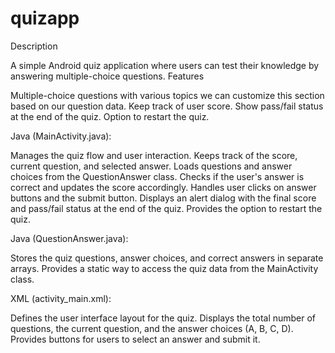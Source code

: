 # quizapp
Description

A simple Android quiz application where users can test their knowledge by answering multiple-choice questions.
Features

Multiple-choice questions with various topics we can customize this section based on our question data.
Keep track of user score.
Show pass/fail status at the end of the quiz.
Option to restart the quiz.

Java (MainActivity.java):

Manages the quiz flow and user interaction.
Keeps track of the score, current question, and selected answer.
Loads questions and answer choices from the QuestionAnswer class.
Checks if the user's answer is correct and updates the score accordingly.
Handles user clicks on answer buttons and the submit button.
Displays an alert dialog with the final score and pass/fail status at the end of the quiz.
Provides the option to restart the quiz.

Java (QuestionAnswer.java):

Stores the quiz questions, answer choices, and correct answers in separate arrays.
Provides a static way to access the quiz data from the MainActivity class.

XML (activity_main.xml):

Defines the user interface layout for the quiz.
Displays the total number of questions, the current question, and the answer choices (A, B, C, D).
Provides buttons for users to select an answer and submit it.
